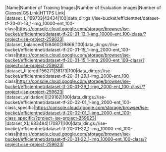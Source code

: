 ﻿|Name|Number of Training Images|Number of Evaluation Images|Number of Classes|GS Link|HTTPS Link|
|dataset_L|169733|42434|100|data_dir:gs://ise-bucket/efficientnet/dataset-tf-20-01-13_1-img_10000-ent_100-class|https://console.cloud.google.com/storage/browser/ise-bucket/efficientnet/dataset-tf-20-01-13_1-img_10000-ent_100-class/?project=ise-project-259623|
|dataset_balanced|159460|39866|100|data_dir:gs://ise-bucket/efficientnet/dataset-tf-20-01-15_1-img_2000-ent_100-class|https://console.cloud.google.com/storage/browser/ise-bucket/efficientnet/dataset-tf-20-01-15_1-img_2000-ent_100-class/?project=ise-project-259623|
|dataset_filtered|156271|38173|100|data_dir:gs://ise-bucket/efficientnet/dataset-tf-20-01-29_1-img_2000-ent_100-class|https://console.cloud.google.com/storage/browser/ise-bucket/efficientnet/dataset-tf-20-01-29_1-img_2000-ent_100-class/?project=ise-project-259623|
|dataset_validation|0|29162|100|data_dir:gs://ise-bucket/efficientnet/dataset-tf-20-02-01_1-img_2000-ent_100-class_specific|https://console.cloud.google.com/storage/browser/ise-bucket/efficientnet/dataset-tf-20-02-01_1-img_2000-ent_100-class_specific/?project=ise-project-259623|
|dataset_XL|683484|170871|100|data_dir:gs://ise-bucket/efficientnet/dataset-tf-20-01-22_1-img_10000-ent_100-class|https://console.cloud.google.com/storage/browser/ise-bucket/efficientnet/dataset-tf-20-01-22_1-img_10000-ent_100-class/?project=ise-project-259623|